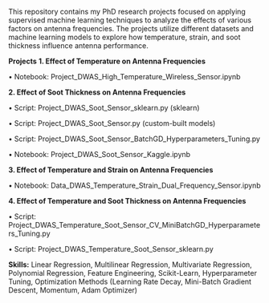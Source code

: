 This repository contains my PhD research projects focused on applying supervised machine learning techniques to analyze the effects of various factors on antenna frequencies. The projects utilize different datasets and machine learning models to explore how temperature, strain, and soot thickness influence antenna performance.

**Projects**
**1. Effect of Temperature on Antenna Frequencies**

•	Notebook: Project_DWAS_High_Temperature_Wireless_Sensor.ipynb

**2. Effect of Soot Thickness on Antenna Frequencies**

•	Script: Project_DWAS_Soot_Sensor_sklearn.py (sklearn)

•	Script: Project_DWAS_Soot_Sensor.py (custom-built models)

•	Script: Project_DWAS_Soot_Sensor_BatchGD_Hyperparameters_Tuning.py

•	Notebook: Project_DWAS_Soot_Sensor_Kaggle.ipynb

**3. Effect of Temperature and Strain on Antenna Frequencies**

•	Notebook: Data_DWAS_Temperature_Strain_Dual_Frequency_Sensor.ipynb

**4. Effect of Temperature and Soot Thickness on Antenna Frequencies**

•	Script: Project_DWAS_Temperature_Soot_Sensor_CV_MiniBatchGD_Hyperparameters_Tuning.py

•	Script: Project_DWAS_Temperature_Soot_Sensor_sklearn.py

**Skills:**
Linear Regression, Multilinear Regression, Multivariate Regression, Polynomial Regression, Feature Engineering, Scikit-Learn, Hyperparameter Tuning, Optimization Methods (Learning Rate Decay, Mini-Batch Gradient Descent, Momentum, Adam Optimizer)
